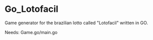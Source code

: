 # Go_Lotofacil

Game generator for the brazilian lotto called "Lotofacil" written in GO. 

Needs:
Game.go/main.go
